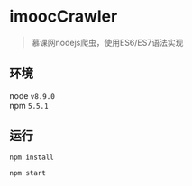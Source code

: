 # imoocCrawler

> 慕课网nodejs爬虫，使用ES6/ES7语法实现

## 环境
node `v8.9.0`    
npm `5.5.1`

## 运行

``` bash
npm install

npm start

```
